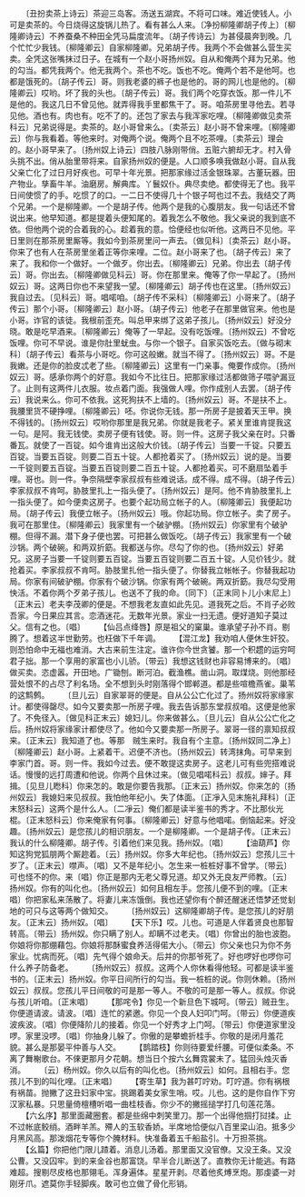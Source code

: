 <!-- { "loadSidebar": true } -->
　　〔丑扮卖茶上诗云〕茶迎三岛客。汤送五湖宾。不将可口味。难近使钱人。小可是卖茶的。今日烧得这旋锅儿热了。看有甚么人来。〔净扮柳隆卿胡子传上〕〔柳隆卿诗云〕不养蚕桑不种田全凭马扁度流年。〔胡子传诗云〕为甚侵晨奔到晚。几个忙忙少我钱。〔柳隆卿云〕自家柳隆卿。兄弟胡子传。我两个不会做甚么营生买卖。全凭这张嘴抹过日子。在城有一个赵小哥扬州奴。自从和俺两个拜为兄弟。他的勾当。都凭我两个。他无我两个。茶也不吃。饭也不吃。俺两个若不是他呵。也都是饿死的。〔胡子传云〕哥。则我老婆的裤子也是他的。哥的网儿也是他的。〔柳隆卿云〕哎哟。坏了我的头也。〔胡子传云〕哥。我们两个吃穿衣饭。那一件儿不是他的。我这几日不曾见他。就弄得我手里都焦干了。哥。咱茶房里寻他去。若寻见他。酒也有。肉也有。吃不了的。还包了家去与我浑家吃哩。〔柳隆卿做见卖茶科云〕兄弟说得是。卖茶的。赵小哥曾来么。〔卖茶云〕赵小哥不曾来哩。〔柳隆卿云〕你与我看着。等他来时。对俺两个说。俺两个且不吃茶哩。〔卖茶云〕理会的。赵小哥早来了。〔扬州奴上诗云〕四肢八脉刚带俏。五赃六腑却无才。村入骨头挑不出。俏从胎里带将来。自家扬州奴的便是。人口顺多唤我做赵小哥。自从我父亲亡化了过日月好疾也。可早十年光景。把那家缘过活金银珠翠。古董玩器。田产物业。孳畜牛羊。油磨房。解典库。丫鬟奴仆。典尽卖绝。都使得无了也。我平日间使惯了的手。吃惯了的口。一二日不使得几十个银子呵也过不去。我结交了两个兄弟。一个是柳隆卿。一个是胡子传。他两个是我的心腹朋友。我一句话还不曾说出来。他早知道。都是提着头便知尾的。着我怎么不敬他。我父亲说的我到底不依。但他两个说的合着我的心。趁着我的意。恰便经也似听他。这两日不见他。平日里则在那茶房里厮等。我如今到茶房里问一声去。〔做见科〕〔卖茶云〕赵小哥。你来了也有人在茶房里坐着正等你来哩。二位。赵小哥来了也。〔胡子传云〕来了来了。我和你一个做好。一个做歹。你出去。〔柳隆卿云〕兄弟。你出去〔胡子传云〕哥。你出去。〔柳隆卿做见科云〕哥。你在那里来。俺等了你一早起了。〔扬州奴云〕哥。这两日你也不来望我一望。〔柳隆卿云〕胡子传也在这里。〔扬州奴云〕我自过去。〔见科云〕哥。唱喏咱。〔胡子传不采科〕〔柳隆卿云〕小哥来了。〔胡子传云〕那个小哥。〔柳隆卿云〕赵小哥。〔胡子传云〕他老子在那里做官来。他也是小哥。诈官的该徒。我根前歪充。叫总甲来绑了这弟子孩儿。〔扬州奴云〕好没分晓。敢是吃早酒来。〔柳隆卿云〕俺等了一早起。没有吃饭哩。〔扬州奴云〕不曾吃饭哩。你可不早说。谁是你肚里蚘虫。与你一个银子。自家买饭吃去。〔做与砌末科〕〔胡子传云〕看茶与小哥吃。你可这般嫩。就当不得了。〔扬州奴云〕哥。不是我嫩。还是你的脸皮忒老了些。〔柳隆卿云〕这里有一门亲事。俺要作成你。〔扬州奴云〕哥。感承你两个的好意。我如今不比往日。把那家缘过活都做筛子喂驴漏豆了。止则有这两件儿衣服。妆点着门面。我强做人哩。你作成别人去罢。〔胡子传云〕我说来么。你可不依我。这死狗扶不上墙的。〔扬州奴云〕哥。不是扶不上。我腰里货不硬挣哩。〔柳隆卿云〕呸。你说你无钱。那一所房子是披着天王甲。换不得钱的。〔扬州奴云〕哎哟你那里是我兄弟。你就是我老子。紧关里谁肯提我这一句。是阿。我无钱使。卖房子便有钱使。哥。则一件。这房子我父亲在时。只番番瓦。就使了一百锭。如今谁肯出这般大价钱。〔胡子传云〕当要一千锭。只要五百锭。当要五百锭。则要二百五十锭。人都抢着买了。〔扬州奴云〕说的是。当要一千锭则要五百锭。当要五百锭则要二百五十锭。人都抢着买。可不磨扇坠着手哩。哥也。则一件。争奈隔壁李家叔叔有些难说话。成不得。成不得。〔胡子传云〕李家叔叔不肯呵。胁肢里扎上一指头便了。〔扬州奴云〕是阿。他不肯胁肢里扎上一指头便了。如今便卖这房子。也要个起功局立帐子的人。〔柳隆卿云〕我便起功局。〔胡子传云〕我便立帐子。〔扬州奴云〕哦。你起功局。你立帐子。卖了房子。我可在那里住。〔柳隆卿云〕我家里有一个破驴棚。〔扬州奴云〕你家里有个破驴棚。但得不漏。潜下身子便也罢。可把甚么做饭吃。〔胡子传云〕我家里有一个破沙锅。两个破碗。和两双折筯。我都送与你。尽勾了你的也。〔扬州奴云〕好弟兄。这房子当要一千锭则要五百锭。当要五百锭则要二百五十锭。人见价钱少。就抢着买。李家叔叔不肯呵。胁肢里扎他一指头便了。你替我立帐帐子。你替我起功局。你家有间破驴棚。你家有个破沙锅。你家有两个破碗。两双折筯。我尽勾受用快活。不着你两个歹弟子孩儿。也送不了我的命。〔同下〕〔正末同卜儿小末尼上〕〔正末云〕老夫李茂卿的便是。不想我老友直如此先见。道我死之后。不肖子必败吾家。今日果应其言。恋酒迷花。无数年光景。家业一扫无遗。便好道知子莫过父。信有之也。〔唱〕
　　【仙吕点绛唇】原是祖父的窠巢。谁承望子孙不肖。剔腾了。想着这半世勤劳。也枉做下千年调。
　　【混江龙】我劝咱人便休生奸狡。则恐怕命中无福也难消。大古来前生注定。谁许你今世贪饕。那一个积趱的运穷呵君子拙。那一个享用的家富也小儿骄。〔带云〕我想这钱财也非容易博来的。〔唱〕做买卖。恣虚嚣。开田地。广锄刨。断河泊。截渔樵。凿山洞。取煤烧。则他那经营处恨不的占尽了利名场。全不想到头时刚落得个邯郸道。都是些喧檐燕雀。巢苇的这鹪鹩。
　　〔旦儿云〕自家翠哥的便是。自从公公亡化过了。扬州奴将家缘家计。都使得罄尽。如今又要卖那一所房子哩。我去告诉那东堂叔叔咱。这便是他家了。不免径入。〔做见科正末云〕媳妇儿。你来做甚么。〔旦儿云〕自从公公亡化之后。扬州奴将家缘家计都使尽了。他如今又要卖那一所房子。翠哥一径的禀知叔叔来。〔正末云〕我知道了也。等那　贼生来时。我自有个主意。〔扬州奴同二净上〕〔柳隆卿云〕赵小哥。上紧着干。迟便不济也。〔扬州奴云〕转湾抹角。可早来到李家门首。哥。则一件。我如今过去。便不敢提这卖房子。这老儿可有些兜搭难说话。慢慢的远打周遭和他说。你两个且休过来。〔做见唱喏科云〕叔叔。婶子。拜揖。〔见旦儿矁科〕你来怎的。敢是你要告我那。〔正末云〕扬州奴。你来怎的〔扬州奴云〕我媳妇来见叔叔。我怕他年纪小。失了体面。〔正凈入见末施礼拜科〕〔正末怒科云〕这两个是什么人。〔二凈云〕俺们都是读半鉴书的秀才。不比那伙光棍。〔正末怒科云〕你来俺家有何事。〔柳隆卿云〕好意与他唱喏。倒恼起来。好没趣。〔扬州奴云〕是您孩儿的相识朋友。一个是柳隆卿。一个是胡子传。〔正末云〕我认的什么柳隆卿。胡子传。引着他们来见我。扬州奴。〔唱〕
　　【油葫芦】你知这狗党狐朋两个厮趂着。〔云〕扬州奴。你多大年纪也。〔扬州奴云〕您孩儿三十岁了。〔正末云〕噤声。〔唱〕又不是年纪小。怎生来一桩桩好事不曾学。〔带云〕可也怪不的你。来〔唱〕你正是那内无老父尊兄道。却又外无良友严师教。〔云〕扬州奴。你有的叫化也。〔扬州奴云〕如何且相左手。您孩儿便不到的哩。〔正末唱〕你把家私来荡散了。将妻儿来冻饿倒。我也还望你有个醉还醒迷还悟梦还觉刬地的可只与这等两个做知交。
　　〔扬州奴云〕这柳隆卿胡子传。是您孩儿的好朋友。〔正末云〕扬州奴。〔唱〕
　　【天下乐】哎。儿也。可道是人伴着贤良也那智转高。〔带云〕扬州奴。你只瞒了别人。却瞒不过老夫。〔唱〕你曾出的胎也波胞。你娘将你那绷藉包。你娘将那酥蜜食养活得偌大小。〔带云〕你父亲也只为你不务家业。忧病而死。〔唱〕先气得个娘命夭。后并的你那爷死了。好也啰好也啰你可什么养子防备老。
　　〔扬州奴云〕叔叔。这两个人你休看得他轻。可都是读半鉴书的。〔正末云〕扬州奴。你平日间所行的勾当。我一桩桩的说。你则休赖。〔扬州奴云〕叔叔。您孩儿平日间敬的可是那一等人。不敬的可是那一等人。叔叔。你说与孩儿听咱。〔正末唱〕
　　【那咤令】你见一个新旦色下城呵。〔带云〕贼丑生。你便道请波。请波。〔唱〕连忙的紧邀。你见一个良人妇叩门呵。〔带云〕你便道疾波疾波。〔唱〕你便降阶儿的接着。你见一个好秀才上门呵。〔带云〕你便道家里没啰。家里没啰。〔唱〕你抽身儿躲了。你傲的是攀蟾折桂手。你敬的是闭月羞花貌。甚么是那晏平仲善与人交。
　　【鹊踏枝】你则待要爱纤腰。可便似柔条。不离了舞榭歌台。不倈更那月夕花朝。想当日个按六幺舞霓裳未了。猛回头烛灭香消。
　　〔云〕杨州奴。你久以后有的叫化也。〔扬州奴云〕如何。且相右手。您孩儿不到的叫化哩。〔正末唱〕
　　【寄生草】我为甚叮咛劝。叮咛道。你有祸根有祸苗。抛撇了这丑妇家中宝。挑踢着美女家生哨。哎。儿也。这的是你自作下穷汉家私暴。只思量倚檀槽听唱一曲桂枝香。你少不的撇摇搥学打几句莲花落。
　　【六幺序】那里面藏圈套。都是些绵中刺笑里刀。那一个出得他掴打挝揉。止不过帐底鲛绡。酒畔羊羔。殢人的玉软香娇。半席地恰便似八百里梁山泊。抵多少月黑风高。那泼烟花专等你个腌材料。快准备着五千船盐引。十万担茶挑。
　　【幺篇】你把他门限儿蹅着。消息儿汤着。那里面又没官僚。又没王条。又没公曹。又没囚牢。到的来金谷也那富饶。早半合儿断送了。直教你无计能逃。有路难超。搜剔尽皮格也那翎毛。浑身遍体。星星开剥。尽着他炙煿烹炮。那虔婆一对刚牙爪。遮莫你手轻脚疾。敢可也立做了骨化形销。
